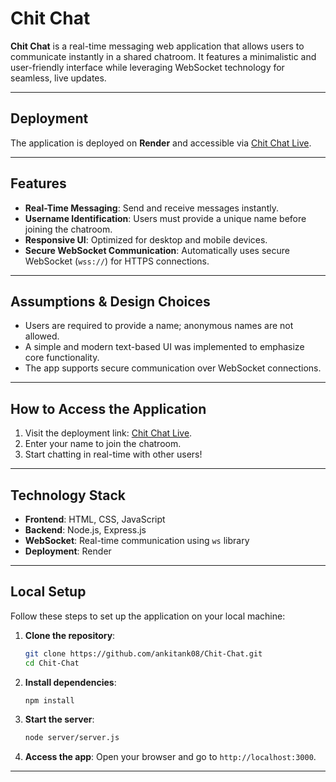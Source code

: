 # Chit Chat

**Chit Chat** is a real-time messaging web application that allows users to communicate instantly in a shared chatroom. It features a minimalistic and user-friendly interface while leveraging WebSocket technology for seamless, live updates.

---

## Deployment

The application is deployed on **Render** and accessible via [Chit Chat Live](https://chit-chat-9o71.onrender.com).

---

## Features

- **Real-Time Messaging**: Send and receive messages instantly.
- **Username Identification**: Users must provide a unique name before joining the chatroom.
- **Responsive UI**: Optimized for desktop and mobile devices.
- **Secure WebSocket Communication**: Automatically uses secure WebSocket (`wss://`) for HTTPS connections.

---

## Assumptions & Design Choices

- Users are required to provide a name; anonymous names are not allowed.
- A simple and modern text-based UI was implemented to emphasize core functionality.
- The app supports secure communication over WebSocket connections.

---

## How to Access the Application

1. Visit the deployment link: [Chit Chat Live](https://chit-chat-9o71.onrender.com/).
2. Enter your name to join the chatroom.
3. Start chatting in real-time with other users!

---

## Technology Stack

- **Frontend**: HTML, CSS, JavaScript
- **Backend**: Node.js, Express.js
- **WebSocket**: Real-time communication using `ws` library
- **Deployment**: Render

---

## Local Setup

Follow these steps to set up the application on your local machine:

1. **Clone the repository**:
   ```bash
   git clone https://github.com/ankitank08/Chit-Chat.git
   cd Chit-Chat
   ```

2. **Install dependencies**:
   ```bash
   npm install
   ```

3. **Start the server**:
   ```bash
   node server/server.js
   ```

4. **Access the app**:
   Open your browser and go to `http://localhost:3000`.

---
